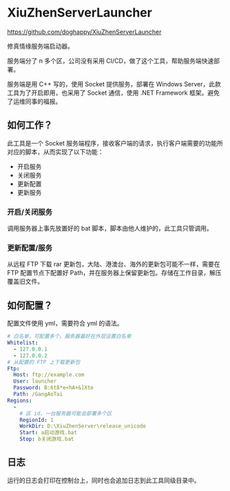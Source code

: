 # XiuZhenServerLauncher

https://github.com/doghappy/XiuZhenServerLauncher

修真情缘服务端启动器。  

服务端分了 n 多个区，公司没有采用 CI/CD，做了这个工具，帮助服务端快速部署。 
 
服务端是用 C++ 写的，使用 Socket 提供服务，部署在 Windows Server，此款工具为了开启即用，也采用了 Socket 通信，使用 .NET Framework 框架。避免了运维同事的福报。

## 如何工作？

此工具是一个 Socket 服务端程序，接收客户端的请求，执行客户端需要的功能所对应的脚本，从而实现了以下功能：

- 开启服务
- 关闭服务
- 更新配置
- 更新服务

### 开启/关闭服务

调用服务器上事先放置好的 bat 脚本，脚本由他人维护的，此工具只管调用。

### 更新配置/服务

从远程 FTP 下载 rar 更新包，大陆、港澳台、海外的更新包可能不一样，需要在 FTP 配置节点下配置好 Path，并在服务器上保留更新包。存储在工作目录，解压覆盖旧文件。

## 如何配置？

配置文件使用 yml，需要符合 yml 的语法。

```yml
# 白名单，可配置多个。服务器最好在外层设置白名单
Whitelist:
  - 127.0.0.1
  - 127.0.0.2
# 从配置的 FTP 上下载更新包
Ftp:
  Host: ftp://example.com
  User: launcher
  Password: B:6t8*e<hA+&]Xte
  Path: /GangAoTai
Regions:
  -
    # 区 id，一台服务器可能会部署多个区
    RegionId: 1
    WorkDir: D:\XiuZhenServer\release_unicode
    Start: a启动游戏.bat
    Stop: b关闭游戏.bat
```

## 日志

运行的日志会打印在控制台上，同时也会追加日志到此工具同级目录中。
